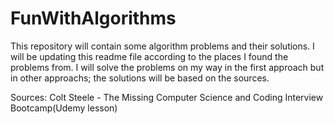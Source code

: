 # FunWithAlgorithms
This repository will contain some algorithm problems and their solutions. I will be updating this readme file according to the places I found the problems from. I will solve the problems on my way in the first approach but in other approachs; the solutions will be based on the sources. 


Sources: 
Colt Steele - The Missing Computer Science and Coding Interview Bootcamp(Udemy lesson)


